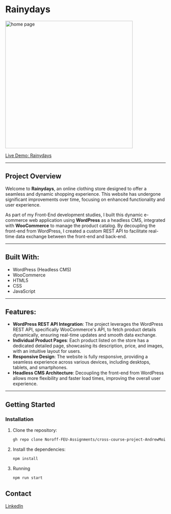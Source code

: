 # Rainydays

<p align="left"><img height="400px" src="https://github.com/user-attachments/assets/7140a0fa-6be3-4478-b56f-6cb47edc80e0" alt="home page" /></p>


[Live Demo: Rainydays](am-rainydays.netlify.app)

---

## Project Overview

Welcome to **Rainydays**, an online clothing store designed to offer a seamless and dynamic shopping experience. This website has undergone significant improvements over time, focusing on enhanced functionality and user experience.

As part of my Front-End development studies, I built this dynamic e-commerce web application using **WordPress** as a headless CMS, integrated with **WooCommerce** to manage the product catalog. By decoupling the front-end from WordPress, I created a custom REST API to facilitate real-time data exchange between the front-end and back-end.

---

## Built With:

- WordPress (Headless CMS)
- WooCommerce
- HTML5
- CSS
- JavaScript

---

## Features:

- **WordPress REST API Integration**: The project leverages the WordPress REST API, specifically WooCommerce's API, to fetch product details dynamically, ensuring real-time updates and smooth data exchange.
- **Individual Product Pages**: Each product listed on the store has a dedicated detailed page, showcasing its description, price, and images, with an intuitive layout for users.
- **Responsive Design**: The website is fully responsive, providing a seamless experience across various devices, including desktops, tablets, and smartphones.
- **Headless CMS Architecture**: Decoupling the front-end from WordPress allows more flexibility and faster load times, improving the overall user experience.

---


## Getting Started

### Installation

1. Clone the repository:

   ```bash
   gh repo clone Noroff-FEU-Assignments/cross-course-project-AndrewMoisa

   ```

2. Install the dependencies:

   ```bash
   npm install
   ```

3. Running
    ```bash
    npm run start
    ```

## Contact

[LinkedIn](https://www.linkedin.com/in/andrei-moisa-214b75279/)
